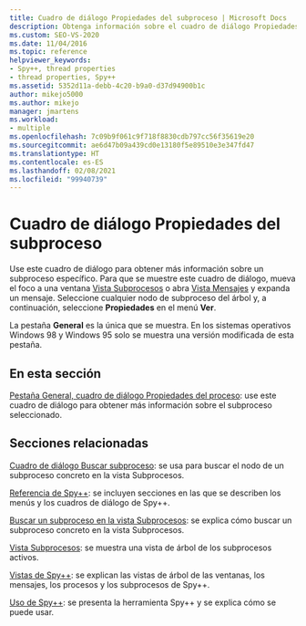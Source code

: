 ```yaml
---
title: Cuadro de diálogo Propiedades del subproceso | Microsoft Docs
description: Obtenga información sobre el cuadro de diálogo Propiedades del subproceso de la herramienta de depuración de Spy++. Use este cuadro de diálogo para saber más sobre un subproceso específico.
ms.custom: SEO-VS-2020
ms.date: 11/04/2016
ms.topic: reference
helpviewer_keywords:
- Spy++, thread properties
- thread properties, Spy++
ms.assetid: 5352d11a-debb-4c20-b9a0-d37d94900b1c
author: mikejo5000
ms.author: mikejo
manager: jmartens
ms.workload:
- multiple
ms.openlocfilehash: 7c09b9f061c9f718f8830cdb797cc56f35619e20
ms.sourcegitcommit: ae6d47b09a439cd0e13180f5e89510e3e347fd47
ms.translationtype: HT
ms.contentlocale: es-ES
ms.lasthandoff: 02/08/2021
ms.locfileid: "99940739"
---
```

# <a name="thread-properties-dialog-box"></a>Cuadro de diálogo Propiedades del subproceso
Use este cuadro de diálogo para obtener más información sobre un subproceso específico. Para que se muestre este cuadro de diálogo, mueva el foco a una ventana [Vista Subprocesos](../debugger/threads-view.md) o abra [Vista Mensajes](../debugger/messages-view.md) y expanda un mensaje. Seleccione cualquier nodo de subproceso del árbol y, a continuación, seleccione **Propiedades** en el menú **Ver**.

 La pestaña **General** es la única que se muestra. En los sistemas operativos Windows 98 y Windows 95 solo se muestra una versión modificada de esta pestaña.

## <a name="in-this-section"></a>En esta sección
 [Pestaña General, cuadro de diálogo Propiedades del proceso](../debugger/general-tab-thread-properties-dialog-box.md): use este cuadro de diálogo para obtener más información sobre el subproceso seleccionado.

## <a name="related-sections"></a>Secciones relacionadas
 [Cuadro de diálogo Buscar subproceso](../debugger/thread-search-dialog-box.md): se usa para buscar el nodo de un subproceso concreto en la vista Subprocesos.

 [Referencia de Spy++](../debugger/spy-increment-reference.md): se incluyen secciones en las que se describen los menús y los cuadros de diálogo de Spy++.

 [Buscar un subproceso en la vista Subprocesos](../debugger/how-to-search-for-a-thread-in-threads-view.md): se explica cómo buscar un subproceso concreto en la vista Subprocesos.

 [Vista Subprocesos](../debugger/threads-view.md): se muestra una vista de árbol de los subprocesos activos.

 [Vistas de Spy++](../debugger/spy-increment-views.md): se explican las vistas de árbol de las ventanas, los mensajes, los procesos y los subprocesos de Spy++.

 [Uso de Spy++](../debugger/using-spy-increment.md): se presenta la herramienta Spy++ y se explica cómo se puede usar.